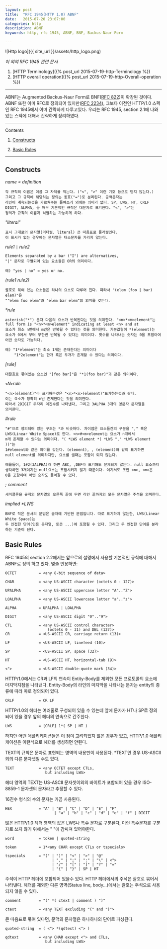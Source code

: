 ```yaml
---
layout: post
title:  "RFC 1945(HTTP 1.0) ABNF"
date:   2015-07-20 23:07:00
categories: http
description: ABNF
keywords: http, rfc 1945, ABNF, BNF, Backus-Naur Form

---
```


![Http logo]({{ site_url }}/assets/http_logo.png)

*이 외의 RFC 1945 관련 문서*

1. [HTTP Terminology]({% post_url 2015-07-19-http-Terminology %})
1. [HTTP overall operation]({% post_url 2015-07-19-http-Overall-operation %})

----

ABNF는 Augmented Backus-Naur Form로 BNF([RFC 822](https://www.ietf.org/rfc/rfc0822.txt))이 확장된 것이다. ABNF 또한 이미 RFC로 정의되어 있지만([RFC 2234](https://www.ietf.org/rfc/rfc2234.txt)), 그보다 이전인 HTTP/1.0 스펙인 RFC 1945에서 이미 간략하게 다루고있다. 우리는 RFC 1945, section 2.1에 나와있는 스펙에 대해서 간략하게 정리하였다.


----

Contents

1. [Constructs](#constructs)

1. [Basic Rules](#basic-rules)

----

## Constructs


_name = definition_

    각 규칙의 이름은 이름 그 자체를 적는다. ("<", ">" 이런 기호 등으로 닫지 않는다.)
    그리고 그 규칙에 해당하는 정의는 동호("=")로 분리된다. 공백문자는
    라인이 계속되는것을 가르쳐주는 들여쓰기 외에는 의미가 없다. SP, LWS, HT, CRLF
    DIGIT, ALPHA, 등 매우 기본적인 규칙은 대문자로 표기한다. "<", ">"는
    정의가 규칙의 이름과 식별하는 가능하게 하다.
    
_"literal"_

    표시 그대로의 문자열(리터럴, literal) 큰 따옴표로 둘러쌓인다.
    이 표시가 없는 경우에는 문자열은 대소문자를 가리지 않는다.

_rule1 `|` rule2_

    Elements separated by a bar ("I") are alternatives,
    "|" 문자로 구별되어 있는 요소들은 OR의 의미이다.
    
    예) "yes | no" = yes or no.

*(rule1 rule2)*

    괄호로 묶여 있는 요소들은 하나의 요소로 다루어 진다. 따라서 "(elem (foo | bar) elem)"은
    ""elem foo elem"과 "elem bar elem"의 의미를 갖는다.

_*rule_

    asterisk("*") 문자 다음의 요소가 반복된다는 것을 의미한다. "<n>*<m>element"는
    full form is "<n>*<m>element" indicating at least <n> and at
    요소가 최소 n번에서 m번은 반복될 수 있다는 것을 의미한다. 기본값형이 *(element)는
    요소가 0에서 부터 무한번 반복될 수 있다는 의미이다. 횟수를 나타내는 숫자는 0을 포함아여 어떤 숫자도 가능하다.
    
    예) "1*element"는 최소 1개는 존재한다는 의미이다
        "1*2element"는 한개 혹은 두개가 존재할 수 있다는 의미이다.

_[rule]_

    대괄호로 묶여있는 요소인 "[foo bar]"은 "*1(foo bar)"과 같은 의미이다.

_`<`N`>`rule_

    "<n>(element)"라 표기하는것은 "<n>*<n>(element)"표가하는것과 같다.
    이는 요소가 정확히 n번 존재한다는 것을 의미한다.
    따라서 2DIGIT 두자리 이진수를 나타낸다, 그리고 3ALPHA 3개의 영문자 문자열을
    의미한다.
    
_#rule_
    
    "#"으로 정의되어 있는 구조는 *과 비슷하다. 차이점은 요소들간의 구분을 "," 혹은
    LWS(Linear White Space)로 한다. <n>#<m>element는 요소가 n개에서
    m개 존재할 수 있다는 의미이다. "( *LWS element *( *LWS "," *LWS element ))"는
    1#element와 같은 의미를 갖는다. (element), , (element)와 같이 표기하면
    null element를 의미하지만, 요소를 셀때는 포함이 되지 않는다.
    
    예를들어, 1#2(3ALPHA)라 하면 ABC, ,DEF라 표기해도 문제되지 않는다. null 요소까지
    생각하면 3개이지만 null요소는 포함시키지 않기 때문이다. 여기서도 또한 <n>, <m>은
    0을 포함하여 어떤 숫자도 들어갈 수 있다.

_; comment_

    세미콜론을 규칙의 문자열의 오른쪽 끝에 두면 라인 끝까지의 모든 문자열은 주석을 의미한다.

_implied *LWS_
    
    BNF로 적은 문서의 문법은 글자에 기반한 문법입니다. 따로 표기하지 않는한, LWS(Linear White Space)는
    두 인접한 단어(인용 문자열, 토큰 ...)에 포함될 수 있다. 그리고 두 인접한 단어를 분라하는 기준이 된다. 


## Basic Rules

RFC 1945의 section 2.2에서는 앞으로의 설명에서 사용할 기본적인 규칙에 대해서 ABNF로 정의 하고 있다. 몇줄 인용하면:


    OCTET          = <any 8-bit sequence of data>

    CHAR           = <any US-ASCII character (octets 0 - 127)>

    UPALPHA        = <any US-ASCII uppercase letter "A".."Z">

    LOALPHA        = <any US-ASCII lowercase letter "a".."z">

    ALPHA          = UPALPHA | LOALPHA

    DIGIT          = <any US-ASCII digit "0".."9">

    CTL            = <any US-ASCII control character> 
                       (octets 0 - 31) and DEL (127)>
    CR             = <US-ASCII CR, carriage return (13)>

    LF             = <US-ASCII LF, linefeed (10)>

    SP             = <US-ASCII SP, space (32)>

    HT             = <US-ASCII HT, horizontal-tab (9)>

    <">            = <US-ASCII double-quote mark (34)>

HTTP/1.0에서는 CR과 LF의 연속이 Entity-Body를 제외한 모든 프로토콜의 요소에 마지막지점을 나타낸다. Entity-Body의 라인의 마지막을 나타내는 문자는 entity의 종류에 따라 따로 정의되어 있다.

    CRLF           = CR LF

HTTP/1.0의 헤더는 여러줄로 구성되어 있을 수 있는데 앞에 문자가 HT나 SP로 정의 되어 있을 경우 앞의 헤더의 연속으로 간주한다.

    LWS            = [CRLF] 1*( SP | HT )

하지만 어떤 애플리케이션들은 이 점이 고려되있지 않은 경우가 있고, HTTP/1.0 애플리케이션은 이런식으로 헤더를 생성하면 안된다.

TEXT의 규칙은 문자로 표현되는 영역의 내용만이 사용된다. *TEXT인 경우 US-ASCII 외의 다른 문자셋일 수도 있다.

    TEXT           = <any OCTET except CTLs,
                      but including LWS>

헤더 영역의 TEXT는 US-ASCII 문자셋이외의 바이트가 포함되어 있을 경우 ISO-8859-1 문자셋의 문자라고 추정할 수 있다.

16진수 형식의 수의 문자는 가끔 사용된다.

    HEX            = "A" | "B" | "C" | "D" | "E" | "F"
                          | "a" | "b" | "c" | "d" | "e" | "f" | DIGIT

많은 HTTP/1.0 헤더 영역의 값은 LWS나 특수 문자로 구분된다, 이런 특수문자를 구분자로 쓰지 않기 위해서는 " "에 감싸져 있어야한다.

    word           = token | quoted-string

    token          = 1*<any CHAR except CTLs or tspecials>

    tspecials      = "(" | ")" | "<" | ">" | "@"
                         | "," | ";" | ":" | "\" | <">
                         | "/" | "[" | "]" | "?" | "="
                         | "{" | "}" | SP | HT

주석이 HTTP 헤더에 포함되어 있을수 있다. HTTP 헤더에서의 주석은 괄호로 묶어서 나타낸다. 헤더를 제외한 다른 영역(Status line, body...)에서는 괄호는 주석으로 사용되지 않을 수 있다.

    comment        = "(" *( ctext | comment ) ")"

    ctext          = <any TEXT excluding "(" and ")">

큰 따옴표로 묶여 있다면, 문맥의 문자열은 하나하나의 단어로 파싱된다.

    quoted-string  = ( <"> *(qdtext) <"> )

    qdtext         = <any CHAR except <"> and CTLs,
                      but including LWS>

